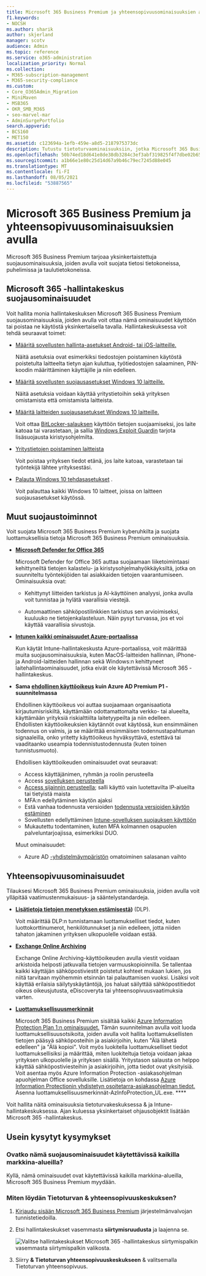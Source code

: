 ```yaml
---
title: Microsoft 365 Business Premium ja yhteensopivuusominaisuuksien avulla
f1.keywords:
- NOCSH
ms.author: sharik
author: skjerland
manager: scotv
audience: Admin
ms.topic: reference
ms.service: o365-administration
localization_priority: Normal
ms.collection:
- M365-subscription-management
- M365-security-compliance
ms.custom:
- Core_O365Admin_Migration
- MiniMaven
- MSB365
- OKR_SMB_M365
- seo-marvel-mar
- AdminSurgePortfolio
search.appverid:
- BCS160
- MET150
ms.assetid: c123694a-1efb-459e-a8d5-2187975373dc
description: Tutustu tietoturvaominaisuuksiin, jotka Microsoft 365 Business Premium suojata tietosi tietokoneissa, puhelimissa ja tableteissa.
ms.openlocfilehash: 50b74ed18d641e8de38db3284c3ef3abf319825f4f7dbe02b6575f6c0fbc6f85
ms.sourcegitcommit: a1b66e1e80c25d14d67a9b46c79ec7245d88e045
ms.translationtype: MT
ms.contentlocale: fi-FI
ms.lasthandoff: 08/05/2021
ms.locfileid: "53887565"
---
```

# <a name="microsoft-365-business-premium-security-and-compliance-features"></a>Microsoft 365 Business Premium ja yhteensopivuusominaisuuksien avulla

Microsoft 365 Business Premium tarjoaa yksinkertaistettuja suojausominaisuuksia, joiden avulla voit suojata tietosi tietokoneissa, puhelimissa ja taulutietokoneissa.
    
## <a name="microsoft-365-admin-center-security-features"></a>Microsoft 365 -hallintakeskus suojausominaisuudet

Voit hallita monia hallintakeskuksen Microsoft 365 Business Premium suojausominaisuuksia, joiden avulla voit ottaa nämä ominaisuudet käyttöön tai poistaa ne käytöstä yksinkertaisella tavalla. Hallintakeskuksessa voit tehdä seuraavat toimet:
  
- [Määritä sovellusten hallinta-asetukset Android- tai iOS-laitteille.](app-protection-settings-for-android-and-ios.md) 
    
    Näitä asetuksia ovat esimerkiksi tiedostojen poistaminen käytöstä poistetulta laitteelta tietyn ajan kuluttua, työtiedostojen salaaminen, PIN-koodin määrittäminen käyttäjille ja niin edelleen.
    
- [Määritä sovellusten suojausasetukset Windows 10 laitteille.](protection-settings-for-windows-10-devices.md) 
    
    Näitä asetuksia voidaan käyttää yritystietoihin sekä yrityksen omistamista että omistamista laitteista.
    
- [Määritä laitteiden suojausasetukset Windows 10 laitteille.](protection-settings-for-windows-10-pcs.md) 
    
    Voit ottaa [BitLocker-salauksen](/windows/security/information-protection/bitlocker/bitlocker-frequently-asked-questions) käyttöön tietojen suojaamiseksi, jos laite katoaa tai varastetaan, ja sallia [Windows Exploit Guardin](/windows/security/threat-protection/microsoft-defender-atp/enable-exploit-protection) tarjota lisäsuojausta kiristysohjelmilta. 
    
- [Yritystietojen poistaminen laitteista](remove-company-data.md)
    
    Voit poistaa yrityksen tiedot etänä, jos laite katoaa, varastetaan tai työntekijä lähtee yrityksestäsi.
    
- [Palauta Windows 10 tehdasasetukset](reset-devices-to-factory-settings.md) . 
    
    Voit palauttaa kaikki Windows 10 laitteet, joissa on laitteen suojausasetukset käytössä.
    
## <a name="additional-security-features"></a>Muut suojaustoiminnot 

Voit suojata Microsoft 365 Business Premium kyberuhkilta ja suojata luottamuksellisia tietoja Microsoft 365 Business Premium ominaisuuksia.
  
- **[Microsoft Defender for Office 365](../security/office-365-security/defender-for-office-365.md)**
    
    Microsoft Defender for Office 365 auttaa suojaamaan liiketoimintaasi kehittyneiltä tietojen kalastelu- ja kiristysohjelmahyökkäyksiltä, jotka on suunniteltu työntekijöiden tai asiakkaiden tietojen vaarantumiseen. Ominaisuuksia ovat:
    
  - Kehittynyt liitteiden tarkistus ja AI-käyttöinen analyysi, jonka avulla voit tunnistaa ja hylätä vaarallisia viestejä.
    
  - Automaattinen sähköpostilinkkien tarkistus sen arvioimiseksi, kuuluuko ne tietojenkalasteluun. Näin pysyt turvassa, jos et voi käyttää vaarallisia sivustoja.

- **[Intunen kaikki ominaisuudet Azure-portaalissa](/mem/intune/fundamentals/what-is-intune)**
    
    Kun käytät Intune-hallintakeskusta Azure-portaalissa, voit määrittää muita suojausominaisuuksia, kuten MacOS-laitteiden hallinnan, iPhone- ja Android-laitteiden hallinnan sekä Windows:n kehittyneet laitehallintaominaisuudet, jotka eivät ole käytettävissä Microsoft 365 -hallintakeskus.
- **Sama [ehdollinen käyttöoikeus](/azure/active-directory/conditional-access/overview) kuin Azure AD Premium P1 -suunnitelmassa**


    Ehdollinen käyttöoikeus voi auttaa suojaamaan organisaatiota kirjautumisriskiltä, käyttämään odottamattomalta verkko- tai alueelta, käyttämään yrityksiä riskialttiilta laitetyypeilta ja niin edelleen. Ehdollisten käyttöoikeuksien käytännöt ovat käytössä, kun ensimmäinen todennus on valmis, ja se määrittää ensimmäisen todennustapahtuman signaaleilla, onko yritetty käyttöoikeus hyväksyttävä, estettävä tai vaaditaanko useampia todennistustodennusta (kuten toinen tunnistusmuoto).

    Ehdollisen käyttöoikeuden ominaisuudet ovat seuraavat:

    - Access käyttäjänimen, ryhmän ja roolin perusteella
    - Access [sovelluksen perusteella](/azure/active-directory/conditional-access/app-based-conditional-access) 
    - [Access sijainnin perusteella](/azure/active-directory/authentication/howto-registration-mfa-sspr-combined#conditional-access-policies-for-combined-registration);  salli käyttö vain luotettavilta IP-alueilta tai tietyistä maista 
    - MFA:n edellytäminen käytön ajaksi
    - Estä vanhaa todennusta versioiden [todennusta versioiden käytön estäminen](/azure/active-directory/conditional-access/block-legacy-authentication)
    - Sovellusten edellyttäminen [Intune-sovelluksen suojauksen käyttöön](/azure/active-directory/conditional-access/app-protection-based-conditional-access)
    - Mukautettu todentaminen, kuten MFA kolmannen osapuolen palveluntarjoajissa, esimerkiksi DUO.
   
    Muut ominaisuudet:
    - Azure AD [-yhdistelmäympäristön](/azure/active-directory/authentication/concept-sspr-customization) omatoiminen salasanan vaihto
    
## <a name="compliance-features"></a>Yhteensopivuusominaisuudet

Tilauksesi Microsoft 365 Business Premium ominaisuuksia, joiden avulla voit ylläpitää vaatimustenmukaisuus- ja sääntelystandardeja.

- **[Lisätietoja tietojen menetyksen estämisestä](../compliance/dlp-learn-about-dlp.md))** (DLP). 
    
    Voit määrittää DLP:n tunnistamaan luottamukselliset tiedot, kuten luottokorttinumerot, henkilötunnukset ja niin edelleen, jotta niiden tahaton jakaminen yrityksen ulkopuolelle voidaan estää.
    
- **[Exchange Online Archiving](https://products.office.com/exchange/microsoft-exchange-online-archiving-email)**
    
    Exchange Online Archiving-käyttöoikeuden avulla viestit voidaan arkistoida helposti jatkuvalla tietojen varmuuskopioinnilla. Se tallentaa kaikki käyttäjän sähköpostiviestit poistetut kohteet mukaan lukien, jos niitä tarvitaan myöhemmin etsinnän tai palauttamisen vuoksi. Lisäksi voit käyttää erilaisia säilytyskäytäntöjä, jos haluat säilyttää sähköpostitiedot oikeus oikeusjutusta, eDiscoveryta tai yhteensopivuusvaatimuksia varten.
    
- **[Luottamuksellisuusmerkinnät](../compliance/sensitivity-labels.md)**

   Microsoft 365 Business Premium sisältää kaikki [Azure Information Protection Plan 1:n ominaisuudet.](https://go.microsoft.com/fwlink/p/?linkid=871407) Tämän suunnitelman avulla voit  luoda luottamuksellisuusotsikoita, joiden avulla voit hallita luottamuksellisten tietojen pääsyä sähköposteihin ja asiakirjoihin, kuten "Älä lähetä edelleen" ja "Älä kopioi". Voit myös luokitella luottamukselliset tiedot luottamuksellisiksi ja määrittää, miten luokiteltuja tietoja voidaan jakaa yrityksen ulkopuolelle ja yrityksen sisällä. Yritystason salausta on helppo käyttää sähköpostiviesteihin ja asiakirjoihin, jotta tiedot ovat yksityisiä. Voit asentaa myös Azure Information Protection -asiakasohjelman apuohjelman Office sovelluksille. Lisätietoja on kohdassa [Azure Information Protectionin yhdistetyn osoitetarra-asiakasohjelman tiedot.](/azure/information-protection/rms-client/unifiedlabelingclient-version-release-history) Asenna luottamuksellisuusmerkinnät-AzInfoProtection_UL.exe. ****

Voit hallita näitä ominaisuuksia tietoturvakeskuksessa &amp; ja Intune-hallintakeskuksessa. Ajan kuluessa yksinkertaiset ohjausobjektit lisätään Microsoft 365 -hallintakeskus.
  
    
## <a name="faq"></a>Usein kysytyt kysymykset

 ### <a name="are-these-security-features-available-in-all-markets"></a>Ovatko nämä suojausominaisuudet käytettävissä kaikilla markkina-alueilla?
  
Kyllä, nämä ominaisuudet ovat käytettävissä kaikilla markkina-alueilla, Microsoft 365 Business Premium myydään.
  
### <a name="how-do-i-find-the-security-amp-compliance-center"></a>Miten löydän Tietoturvan &amp; yhteensopivuuskeskuksen?
  
1. [Kirjaudu sisään Microsoft 365 Business Premium](https://portal.microsoft.com/) järjestelmänvalvojan tunnistetiedoilla. 
    
2. Etsi hallintakeskukset vasemmasta **siirtymisruudusta** ja laajenna se. 
    
    ![Valitse hallintakeskukset Microsoft 365 -hallintakeskus siirtymispalkin vasemmasta siirtymispalkin valikosta.](../media/fa4484f8-c637-45fd-a7bd-bdb3abfd6c03.png)
  
3. Siirry **&amp; Tietoturvan yhteensopivuuskeskukseen** &amp; valitsemalla Tietoturvan yhteensopivuus.
